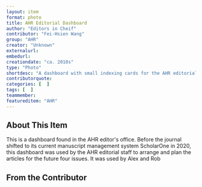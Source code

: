 ```yaml
---
layout: item
format: photo
title: AHR Editorial Dashboard
author: "Editors in Cheif"
contributor: "Fei-Hsien Wang"
group: "AHR"
creator: "Unknown"
externalurl: 
embedurl: 
creationdate: "ca. 2010s"
type: "Photo"
shortdesc: "A dashboard with small indexing cards for the AHR editorial staff to plan future issues"
contributorquote: 
categories: [  ]
tags: [  ]
teammember: 
featureditem: "AHR"
---
```


## About This Item

This is a dashboard found in the AHR editor's office. Before the journal shifted to its current manuscript management system ScholarOne in 2020, this dashboard was used by the AHR editorial staff to arrange and plan the articles for the future four issues. It was used by Alex and Rob


## From the Contributor 

